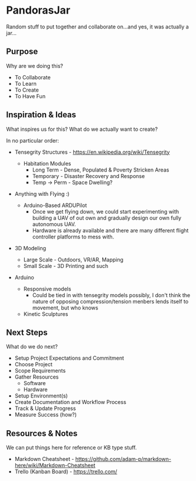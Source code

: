 # PandorasJar
Random stuff to put together and collaborate on...and yes, it was actually a jar...

## Purpose

Why are we doing this?

  * To Collaborate
  * To Learn
  * To Create
  * To Have Fun

## Inspiration & Ideas

What inspires us for this?  What do we actually want to create?

In no particular order:

  * Tensegrity Structures - https://en.wikipedia.org/wiki/Tensegrity
    * Habitation Modules
      * Long Term - Dense, Populated & Poverty Stricken Areas
      * Temporary - Disaster Recovery and Response
      * Temp -> Perm - Space Dwelling?

  * Anything with Flying :)
      * Arduino-Based ARDUPilot
        * Once we get flying down, we could start experimenting with building a UAV of out own and gradually design our own fully autonomous UAV.
        * Hardware is already available and there are many different flight controller platforms to mess with.

* 3D Modeling
    * Large Scale - Outdoors, VR/AR, Mapping
    * Small Scale - 3D Printing and such
    
* Arduino
    * Responsive models 
      * Could be tied in with tensegrity models possibly, I don't think the nature of opposing compression/tension menbers lends itself to movement, but who knows
    * Kinetic Sculptures

## Next Steps

What do we do next?
  
  * Setup Project Expectations and Commitment
  * Choose Project
  * Scope Requirements
  * Gather Resources
    * Software
    * Hardware
  * Setup Environment(s)
  * Create Documentation and Workflow Process
  * Track & Update Progress
  * Measure Success (how?)

## Resources & Notes

We can put things here for reference or KB type stuff.

  * Markdown Cheatsheet - https://github.com/adam-p/markdown-here/wiki/Markdown-Cheatsheet
  * Trello (Kanban Board) - https://trello.com/
